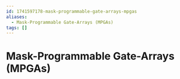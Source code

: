 ```yaml
---
id: 1741597178-mask-programmable-gate-arrays-mpgas
aliases:
  - Mask-Programmable Gate-Arrays (MPGAs)
tags: []
---
```


# Mask-Programmable Gate-Arrays (MPGAs)
